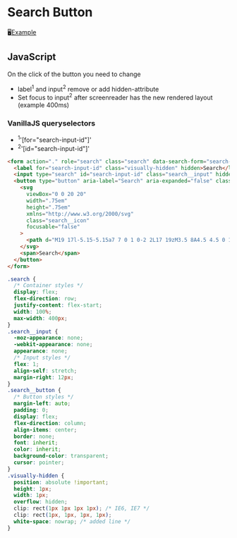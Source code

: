 # Search Button

🖥️[Example](search-button-example.html)

## JavaScript

On the click of the button you need to change
- label<sup>1</sup> and input<sup>2</sup> remove or add hidden-attribute
- Set focus to input<sup>2</sup> after screenreader has the new rendered layout (example 400ms)

### VanillaJS queryselectors
- <sup>1</sup>'[for="search-input-id"]'
- <sup>2</sup>'[id="search-input-id"]'

``` html
<form action="." role="search" class="search" data-search-form="search-input-id">
  <label for="search-input-id" class="visually-hidden" hidden>Search</label>
  <input type="search" id="search-input-id" class="search__input" hidden>
  <button type="button" aria-label="Search" aria-expanded="false" class="search__button">
    <svg
      viewBox="0 0 20 20"
      width=".75em"
      height=".75em"
      xmlns="http://www.w3.org/2000/svg"
      class="search__icon"
      focusable="false"
    >
      <path d="M19 17l-5.15-5.15a7 7 0 1 0-2 2L17 19zM3.5 8A4.5 4.5 0 1 1 8 12.5 4.5 4.5 0 0 1 3.5 8z"/>
    </svg>
    <span>Search</span>
  </button>
</form>
```

```css
.search {
  /* Container styles */
  display: flex;
  flex-direction: row;
  justify-content: flex-start;
  width: 100%;
  max-width: 400px;
}
.search__input {
  -moz-appearance: none;
  -webkit-appearance: none;
  appearance: none;
  /* Input styles */
  flex: 1;
  align-self: stretch;
  margin-right: 12px;
}
.search__button {
  /* Button styles */
  margin-left: auto;
  padding: 0;
  display: flex;
  flex-direction: column;
  align-items: center;
  border: none;
  font: inherit;
  color: inherit;
  background-color: transparent;
  cursor: pointer;
}
.visually-hidden { 
  position: absolute !important;
  height: 1px; 
  width: 1px;
  overflow: hidden;
  clip: rect(1px 1px 1px 1px); /* IE6, IE7 */
  clip: rect(1px, 1px, 1px, 1px);
  white-space: nowrap; /* added line */
}
```
